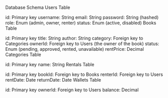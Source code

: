 Database Schema
Users Table

id: Primary key
username: String
email: String
password: String (hashed)
role: Enum (admin, owner, renter)
status: Enum (active, disabled)
Books Table

id: Primary key
title: String
author: String
category: Foreign key to Categories
ownerId: Foreign key to Users (the owner of the book)
status: Enum (pending, approved, rented, unavailable)
rentPrice: Decimal
Categories Table

id: Primary key
name: String
Rentals Table

id: Primary key
bookId: Foreign key to Books
renterId: Foreign key to Users
rentDate: Date
returnDate: Date
Wallets Table

id: Primary key
ownerId: Foreign key to Users
balance: Decimal